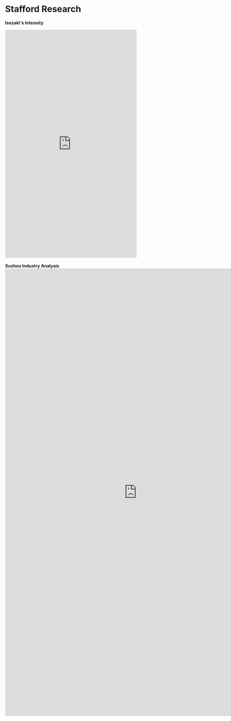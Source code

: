 
# Stafford Research

<strong>Isozaki's Intensity</strong>
<br>
<iframe src="https://docs.google.com/presentation/d/e/2PACX-1vSFg0azgxfwYcTf3IZoW-SHBWmAbhGO0yCoIcjpmaWfMuviWCQR_PjGaNEcOCHHMLv-mBMsVXrZtfdd/embed?start=true&loop=true&delayms=3000" frameborder="0" width="426" height="740" allowfullscreen="true" mozallowfullscreen="true" webkitallowfullscreen="true"></iframe>
<br>
<br>
<strong>Suzhou Industry Analysis</strong>
<br>
<iframe src="https://docs.google.com/presentation/d/e/2PACX-1vReol8TwIHv_ephq6ode442bub7Fe5TZbvqXSQrpGlcpb1UNtfuYnBGh0pO7lpcdriDNtAPwiRbiwE1/embed?start=true&loop=true&delayms=3000" frameborder="0" width="852" height="1451" allowfullscreen="true" mozallowfullscreen="true" webkitallowfullscreen="true"></iframe>
